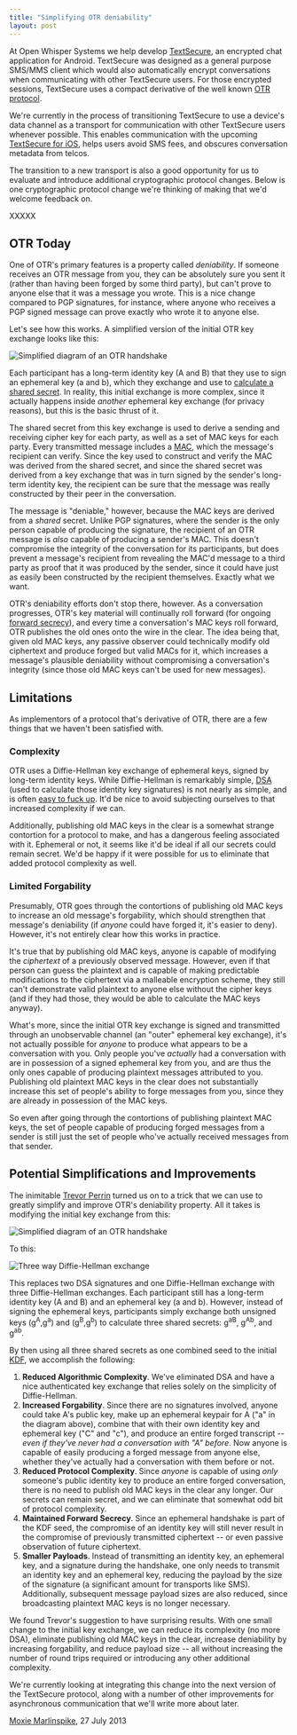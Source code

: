```yaml
---
title: "Simplifying OTR deniability"
layout: post
---
```


At Open Whisper Systems we help develop [TextSecure](https://play.google.com/store/apps/details?id=org.thoughtcrime.securesms), an
encrypted chat application for Android.  TextSecure was designed as a general purpose SMS/MMS client which would also 
automatically encrypt conversations when communicating with other TextSecure users.  For those encrypted sessions, TextSecure
uses a compact derivative of the well known [OTR protocol](http://www.cypherpunks.ca/otr/).

We're currently in the process of transitioning TextSecure to use a device's data channel as a transport for communication 
with other TextSecure users whenever possible.  This enables communication with the upcoming [TextSecure for iOS](/blog/iphone-rsn),
helps users avoid SMS fees, and obscures conversation metadata from telcos.  

The transition to a new transport is also a good opportunity for us to evaluate and introduce additional cryptographic 
protocol changes.  Below is one cryptographic protocol change we're thinking of making that we'd welcome feedback on.

XXXXX

## OTR Today

One of OTR's primary features is a property called *deniability*.  If someone receives an OTR message from you, they can be 
absolutely sure you sent it (rather than having been forged by some third party), but can't prove to anyone else that
it was a message you wrote.  This is a nice change compared to PGP signatures, for instance, where anyone who receives a 
PGP signed message can prove exactly who wrote it to anyone else.

Let's see how this works.  A simplified version of the initial OTR key exchange looks like this:

<img src="/blog/images/otr-current.png" class="nice" alt="Simplified diagram of an OTR handshake" />

Each participant has a long-term identity key (A and B) that they use to sign an ephemeral key (a and b), which they exchange 
and use to [calculate a shared secret](https://en.wikipedia.org/wiki/Diffie%E2%80%93Hellman_key_exchange).  In reality, this 
initial exchange is more complex, since it actually happens inside *another* ephemeral key exchange (for privacy reasons), 
but this is the basic thrust of it.

The shared secret from this key exchange is used to derive a sending and receiving cipher key for each party, as well as a
set of MAC keys for each party.  Every transmitted message includes a 
[MAC](https://en.wikipedia.org/wiki/Message_authentication_code), which the message's recipient can verify.  Since the key
used to construct and verify the MAC was derived from the shared secret, and since the shared secret was derived from
a key exchange that was in turn signed by the sender's long-term identity key, the recipient can be sure that the message 
was really constructed by their peer in the conversation.

The message is "deniable," however, because the MAC keys are derived from a *shared* secret.  Unlike PGP signatures, where
the sender is the only person capable of producing the signature, the recipient of an OTR message is *also* capable of producing
a sender's MAC.  This doesn't compromise the integrity of the conversation for its participants, but does prevent a message's 
recipient from revealing the MAC'd message to a third party as proof that it was produced by the sender, since it could have 
just as easily been constructed by the recipient themselves.  Exactly what we want.

OTR's deniability efforts don't stop there, however.  As a conversation progresses, OTR's key material will continually roll
forward (for ongoing [forward secrecy](https://en.wikipedia.org/wiki/Perfect_forward_secrecy)), and every time a conversation's
MAC keys roll forward, OTR publishes the old ones onto the wire in the clear.  The idea being that, given old MAC keys, any 
passive observer could technically modify old ciphertext and produce forged but valid MACs for it, which increases a message's 
plausible deniability without compromising a conversation's integrity (since those old MAC keys can't be used for new messages).

## Limitations

As implementors of a protocol that's derivative of OTR, there are a few things that we haven't been satisfied with.

### Complexity

OTR uses a Diffie-Hellman key exchange of ephemeral keys, signed by long-term identity keys.  While Diffie-Hellman is remarkably
simple, [DSA](https://en.wikipedia.org/wiki/Digital_Signature_Algorithm) (used to calculate those identity key signatures) is not
nearly as simple, and is often 
[easy to fuck up](http://www.exophase.com/20540/hackers-describe-ps3-security-as-epic-fail-gain-unrestricted-access/). It'd be nice
to avoid subjecting ourselves to that increased complexity if we can.
   
Additionally, publishing old MAC keys in the clear is a somewhat strange contortion for a protocol to make, and has a dangerous
feeling associated with it.  Ephemeral or not, it seems like it'd be ideal if all our secrets could remain secret.  We'd
be happy if it were possible for us to eliminate that added protocol complexity as well.

### Limited Forgability

Presumably, OTR goes through the contortions of publishing old MAC keys to increase an old message's forgability,
which should strengthen that message's deniability (if *anyone* could have forged it, it's easier to deny).  However, it's 
not entirely clear how this works in practice.

It's true that by publishing old MAC keys, anyone is capable of modifying the *ciphertext* of a previously observed
message.  However, even if that person can guess the plaintext and is capable of making predictable modifications to the 
ciphertext via a malleable encryption scheme, they still can't demonstrate valid plaintext to anyone else without the cipher
keys (and if they had those, they would be able to calculate the MAC keys anyway).  

What's more, since the initial OTR key exchange is signed and transmitted through an unobservable channel (an "outer" ephemeral
key exchange), it's not actually possible for *anyone* to produce what appears to be a conversation with you.  Only people you've
*actually* had a conversation with are in possession of a signed ephemeral key from you, and are thus the only ones capable of 
producing plaintext messages attributed to you.  Publishing old plaintext MAC keys in the clear does not substantially increase
this set of people's ability to forge messages from you, since they are already in possession of the MAC keys.

So even after going through the contortions of publishing plaintext MAC keys, the set of people capable of producing forged
messages from a sender is still just the set of people who've actually received messages from that sender.

## Potential Simplifications and Improvements

The inimitable [Trevor Perrin](http://trevp.net/) turned us on to a trick that we can use to greatly simplify and improve
OTR's deniability property.  All it takes is modifying the initial key exchange from this:

<img src="/blog/images/otr-current.png" class="nice" alt="Simplified diagram of an OTR handshake"/>

To this:

<img src="/blog/images/otr-simplified.png" class="nice" alt="Three way Diffie-Hellman exchange"/>

This replaces two DSA signatures and one Diffie-Hellman exchange with three Diffie-Hellman exchanges.  Each participant still
has a long-term identity key (A and B) and an ephemeral key (a and b).  However, instead of signing the ephemeral keys, 
participants simply exchange both unsigned keys (g<sup>A</sup>,g<sup>a</sup>) and (g<sup>B</sup>,g<sup>b</sup>) to calculate
three shared secrets: g<sup>aB</sup>, g<sup>Ab</sup>, and g<sup>ab</sup>.

By then using all three shared secrets as one combined seed to the initial 
[KDF](https://en.wikipedia.org/wiki/Key_derivation_function), we accomplish the following:

1. **Reduced Algorithmic Complexity**.  We've eliminated DSA and have a nice authenticated key exchange that relies solely
   on the simplicity of Diffie-Hellman.
1. **Increased Forgability**.  Since there are no signatures involved, anyone could take A's public key, make up an ephemeral
   keypair for A ("a" in the diagram above), combine that with their own identity key and ephemeral key ("C" and "c"), and
   produce an entire forged transcript -- *even if they've never had a conversation with "A" before*.  Now anyone is capable
   of easily producing a forged message from anyone else, whether they've actually had a conversation with them before or not.
1. **Reduced Protocol Complexity**.  Since *anyone* is capable of using *only* someone's public identity key to produce an 
   entire forged conversation, there is no need to publish old MAC keys in the clear any longer.  Our secrets can remain secret,
   and we can eliminate that somewhat odd bit of protocol complexity.
1. **Maintained Forward Secrecy**.  Since an ephemeral handshake is part of the KDF seed, the compromise of an identity key
   will still never result in the compromise of previously transmitted ciphertext -- or even passive observation of future 
   ciphertext.
1. **Smaller Payloads**.  Instead of transmitting an identity key, an ephemeral key, and a signature during the handshake,
   one only needs to transmit an identity key and an ephemeral key, reducing the payload by the size of the signature (a 
   significant amount for transports like SMS).  Additionally, subsequent message payload sizes are also reduced, since broadcasting
   plaintext MAC keys is no longer necessary.

We found Trevor's suggestion to have surprising results.  With one small change to the initial key exchange, we can reduce
its complexity (no more DSA), eliminate publishing old MAC keys in the clear, increase deniability by increasing forgability,
and reduce payload size -- all without increasing the number of round trips required or introducing any other additional
complexity.

We're currently looking at integrating this change into the next version of the TextSecure protocol, along with a number of
other improvements for asynchronous communication that we'll write more about later.

[Moxie Marlinspike](https://twitter.com/moxie), 27 July 2013
